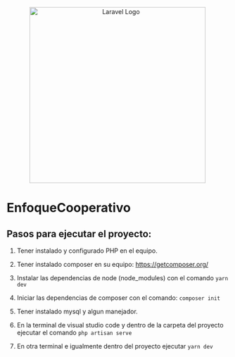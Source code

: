 <p align="center"><a href="https://laravel.com" target="_blank"><img src="https://raw.githubusercontent.com/laravel/art/master/logo-lockup/5%20SVG/2%20CMYK/1%20Full%20Color/laravel-logolockup-cmyk-red.svg" width="400" alt="Laravel Logo"></a></p>

# EnfoqueCooperativo
## Pasos para ejecutar el proyecto:
1. Tener instalado y configurado PHP en el equipo.

2. Tener instalado composer en su equipo:
 https://getcomposer.org/

2. Instalar las dependencias de node (node_modules) con el comando 
```yarn dev```
3. Iniciar las dependencias de composer con el comando:
```composer init```
4. Tener instalado mysql y algun manejador.
5. En la terminal de visual studio code y dentro de la carpeta del proyecto ejecutar el comando
```php artisan serve```
6. En otra terminal e igualmente dentro del proyecto ejecutar
```yarn dev```
